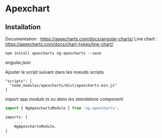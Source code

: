 # Apexchart

## Installation

Documentation : https://apexcharts.com/docs/angular-charts/
Line chart : https://apexcharts.com/docs/chart-types/line-chart/

````
npm install apexcharts ng-apexcharts --save 
````

*angular.json*

Ajouter le script suivant dans les noeuds scripts
````
"scripts": [
  "node_modules/apexcharts/dist/apexcharts.min.js"
]
````

*import app.module.ts ou dans les standalone component*

````typescript
import { NgApexchartsModule } from 'ng-apexcharts';

imports: [
	...,
	NgApexchartsModule,
]
````
